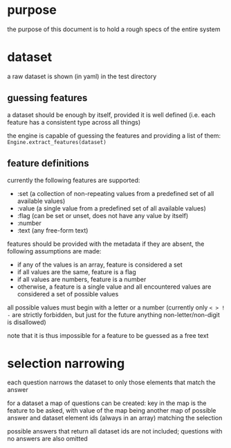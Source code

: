 # purpose

the purpose of this document is to hold a rough specs of the entire system

# dataset

a raw dataset is shown (in yaml) in the test directory

## guessing features

a dataset should be enough by itself, provided it is well defined (i.e. each feature has a consistent type across all things)

the engine is capable of guessing the features and providing a list of them: `Engine.extract_features(dataset)`

## feature definitions

currently the following features are supported:
* :set (a collection of non-repeating values from a predefined set of all available values)
* :value (a single value from a predefined set of all available values)
* :flag (can be set or unset, does not have any value by itself)
* :number
* :text (any free-form text)

features should be provided with the metadata
if they are absent, the following assumptions are made:
* if any of the values is an array, feature is considered a set
* if all values are the same, feature is a flag
* if all values are numbers, feature is a number
* otherwise, a feature is a single value and all encountered values are considered a set of possible values

all possible values must begin with a letter or a number
(currently only `< > ! -` are strictly forbidden, but just for the future anything non-letter/non-digit is disallowed)

note that it is thus impossible for a feature to be guessed as a free text

# selection narrowing

each question narrows the dataset to only those elements that match the answer

for a dataset a map of questions can be created: key in the map is the feature to be asked, with value of the map being another map of possible answer and dataset element ids (always in an array) matching the selection

possible answers that return all dataset ids are not included; questions with no answers are also omitted
